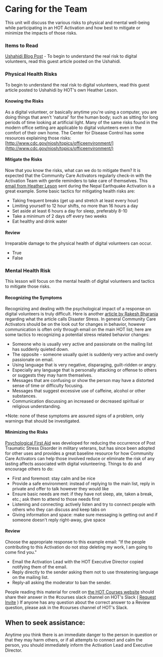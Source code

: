 # Caring for the Team

This unit will discuss the various risks to physical and mental well-being while participating in an HOT Activation and how best to mitigate or minimize the impacts of those risks.

### Items to Read

[Ushahidi Blog Post](http://courses.hotosm.org/mod/url/view.php?id=80) - To begin to understand the real risk to digital volunteers, read this guest article posted on the Ushahidi.

### Physical Health Risks

To begin to understand the real risk to digital volunteers, read this guest article posted to Ushahidi by HOT's own Heather Leson.

#### Knowing the Risks

As a digital volunteer, or basically anytime you're using a computer, you are doing things that aren't 'natural' for the human body; such as sitting for long periods of time looking at artificial light. Many of the same risks found in the modern office setting are applicable to digital volunteers even in the comfort of their own home. The Center for Disease Control has some resources explaining those risks: [http://www.cdc.gov/niosh/topics/officeenvironment/](http://www.cdc.gov/niosh/topics/officeenvironment/)

#### Mitigate the Risks

Now that you know the risks, what can we do to mitigate them? It is expected that the Community Care Activators regularly check-in with the Activation Team with gentle reminders to take care of themselves. This [email from Heather Leson](https://lists.openstreetmap.org/pipermail/hot/2015-May/008615.html) sent during the Nepal Earthquake Activation is a great example. Some basic tactics for mitigating health risks are:

* Taking frequent breaks \(get up and stretch at least every hour\)
* Limiting yourself to 12 hour shifts, no more than 16 hours a day
* Set aside at least 6 hours a day for sleep, preferably 8-10
* Take a minimum of 2 days off every two weeks
* Eat healthy and drink water

#### Review

Irreparable damage to the physical health of digital volunteers can occur.

* True
* False

### Mental Health Risk

This lesson will focus on the mental health of digital volunteers and tactics to mitigate those risks.

#### Recognizing the Symptoms

Recognizing and dealing with the psychological impact of a response on digital volunteers is truly difficult. Here is another [article by Rakesh Bharania](https://thedigitalresponder.wordpress.com/tag/ptsd/) regarding what the article calls Disaster Stress. In general Community Care Activators should be on the look out for changes in behavior, however communication is often only through email on the main HOT list; here are some tactics to recognizing a potential stress related behavior changes:

* Someone who is usually very active and passionate on the mailing list has suddenly quieted down.
* The opposite - someone usually quiet is suddenly very active and overly passionate on email.
* Using language that is very negative, disparaging, guilt-ridden or angry.
* Especially any language that is personally attacking or offense to others or suggests they may harm themselves.
* Messages that are confusing or show the person may have a distorted sense of time or difficulty focusing.
* Messages that suggest excessive use of caffeine, alcohol or other substances.
* Communication discussing an increased or decreased spiritual or religious understanding.

\*Note: none of these symptoms are assured signs of a problem, only warnings that should be investigated.

#### Minimizing the Risks

[Psychological First Aid](https://en.wikipedia.org/wiki/Psychological_first_aid) was developed for reducing the occurrence of Post Traumatic Stress Disorder in military veterans, but has since been adopted for other uses and provides a great baseline resource for how Community Care Activators can help those involved reduce or eliminate the risk of any lasting affects associated with digital volunteering. Things to do and encourage others to do:

* First and foremost: stay calm and be nice
* Provide a safe environment: instead of replying to the main list, reply in private and offer to talk however they would like
* Ensure basic needs are met: if they have not sleep, ate, taken a break, etc.; ask them to attend to those needs first
* Listening and connecting: actively listen and try to connect people with others who they can discuss and keep tabs on
* Giving information and space: make sure messaging is getting out and if someone doesn't reply right-away, give space

#### Review

Choose the appropriate response to this example email: "If the people contributing to this Activation do not stop deleting my work, I am going to come find you."

* Email the Activation Lead with the HOT Executive Director copied notifying them of the email.
* Reply directly to the sender asking them not to use threatening language on the mailing list.
* Reply-all asking the moderator to ban the sender.

People reading this material for credit on [the HOT Courses website](http://courses.hotosm.org/) should share their answer in the \#courses slack channel on HOT's Slack \( [Request Invite](http://slack.hotosm.org) \) If anyone has any question about the correct answer to a Review question, please ask in the \#courses channel of HOT's Slack.

## When to seek assistance:

Anytime you think there is an immediate danger to the person in question or that they may harm others, or if all attempts to connect and calm the person, you should immediately inform the Activation Lead and Executive Director.

